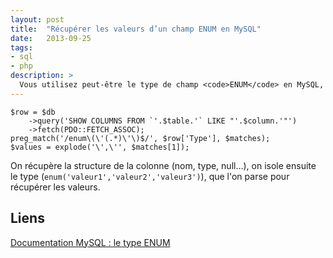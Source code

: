 ```yaml
---
layout: post
title:  "Récupérer les valeurs d’un champ ENUM en MySQL"
date:   2013-09-25
tags:
- sql
- php
description: >
  Vous utilisez peut-être le type de champ <code>ENUM</code> en MySQL, qui vous permet d'avoir une liste de valeurs prédéfinies. Voici comment récupérer la liste de ces valeurs prédéfinies dans un tableau en PHP :
---
```


	$row = $db
	    ->query('SHOW COLUMNS FROM `'.$table.'` LIKE "'.$column.'"')
	    ->fetch(PDO::FETCH_ASSOC);
	preg_match('/enum\(\'(.*)\'\)$/', $row['Type'], $matches);
	$values = explode('\',\'', $matches[1]);

On récupère la structure de la colonne (nom, type, null...), on isole ensuite le type (`enum('valeur1','valeur2','valeur3')`), que l'on parse pour récupérer les valeurs.

## Liens
[Documentation MySQL : le type ENUM](https://dev.mysql.com/doc/refman/5.0/en/enum.html)
